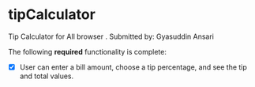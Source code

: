# tipCalculator

Tip Calculator for All browser .
Submitted by: Gyasuddin Ansari

The following **required** functionality is complete:

* [X] User can enter a bill amount, choose a tip percentage, and see the tip and total values.

